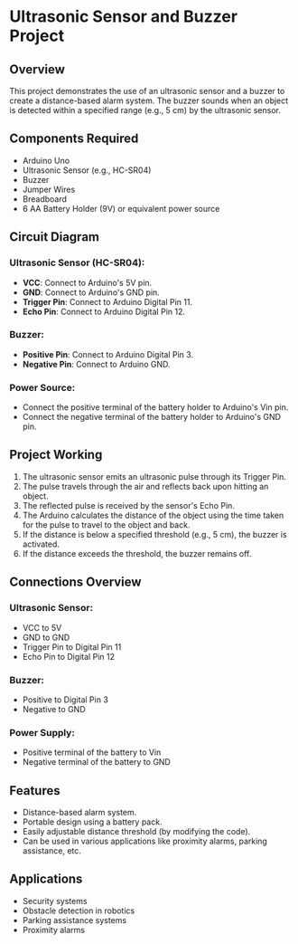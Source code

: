# Ultrasonic Sensor and Buzzer Project

## Overview
This project demonstrates the use of an ultrasonic sensor and a buzzer to create a distance-based alarm system. The buzzer sounds when an object is detected within a specified range (e.g., 5 cm) by the ultrasonic sensor.

## Components Required
- Arduino Uno
- Ultrasonic Sensor (e.g., HC-SR04)
- Buzzer
- Jumper Wires
- Breadboard
- 6 AA Battery Holder (9V) or equivalent power source

## Circuit Diagram
### Ultrasonic Sensor (HC-SR04):
- **VCC**: Connect to Arduino's 5V pin.
- **GND**: Connect to Arduino's GND pin.
- **Trigger Pin**: Connect to Arduino Digital Pin 11.
- **Echo Pin**: Connect to Arduino Digital Pin 12.

### Buzzer:
- **Positive Pin**: Connect to Arduino Digital Pin 3.
- **Negative Pin**: Connect to Arduino GND.

### Power Source:
- Connect the positive terminal of the battery holder to Arduino's Vin pin.
- Connect the negative terminal of the battery holder to Arduino's GND pin.

## Project Working
1. The ultrasonic sensor emits an ultrasonic pulse through its Trigger Pin.
2. The pulse travels through the air and reflects back upon hitting an object.
3. The reflected pulse is received by the sensor's Echo Pin.
4. The Arduino calculates the distance of the object using the time taken for the pulse to travel to the object and back.
5. If the distance is below a specified threshold (e.g., 5 cm), the buzzer is activated.
6. If the distance exceeds the threshold, the buzzer remains off.

## Connections Overview
### Ultrasonic Sensor:
- VCC to 5V
- GND to GND
- Trigger Pin to Digital Pin 11
- Echo Pin to Digital Pin 12

### Buzzer:
- Positive to Digital Pin 3
- Negative to GND

### Power Supply:
- Positive terminal of the battery to Vin
- Negative terminal of the battery to GND

## Features
- Distance-based alarm system.
- Portable design using a battery pack.
- Easily adjustable distance threshold (by modifying the code).
- Can be used in various applications like proximity alarms, parking assistance, etc.

## Applications
- Security systems
- Obstacle detection in robotics
- Parking assistance systems
- Proximity alarms
